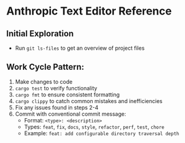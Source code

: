 # Anthropic Text Editor Reference

## Initial Exploration
- Run `git ls-files` to get an overview of project files

## Work Cycle Pattern:

1. Make changes to code
2. `cargo test` to verify functionality
3. `cargo fmt` to ensure consistent formatting
4. `cargo clippy` to catch common mistakes and inefficiencies
5. Fix any issues found in steps 2-4
6. Commit with conventional commit message:
   - Format: `<type>: <description>`
   - Types: `feat`, `fix`, `docs`, `style`, `refactor`, `perf`, `test`, `chore`
   - Example: `feat: add configurable directory traversal depth`